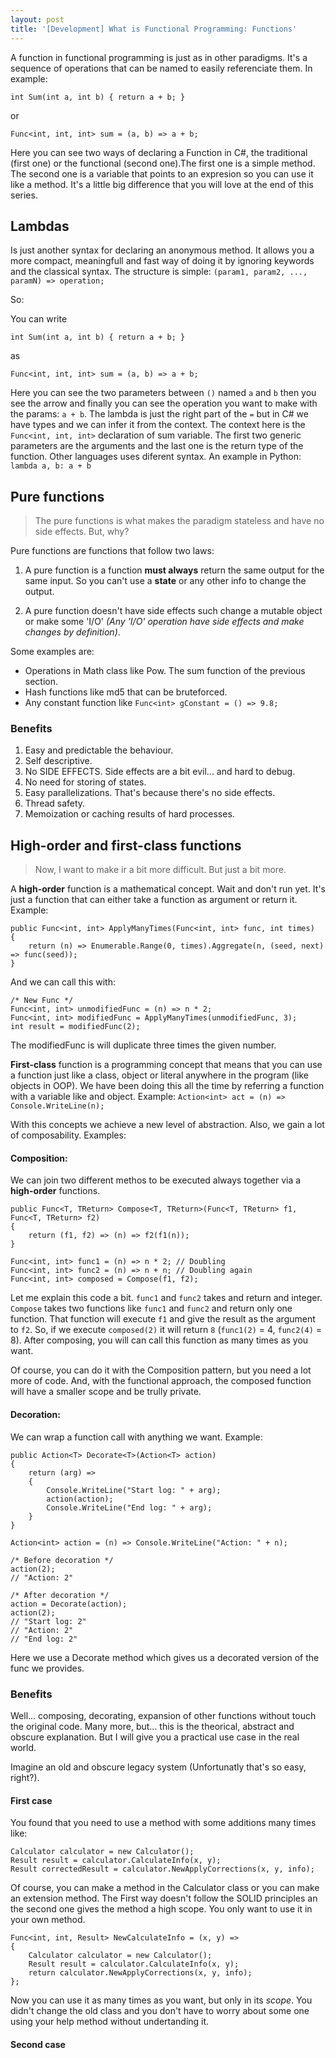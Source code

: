 ```yaml
---
layout: post
title: '[Development] What is Functional Programming: Functions'
---
```


A function in functional programming is just as in other paradigms. It's a 
sequence of operations that can be named to easily referenciate them. In example:
    
``int Sum(int a, int b) { return a + b; }``

or

``Func<int, int, int> sum = (a, b) => a + b;``

Here you can see two ways of declaring a Function in C#, the traditional (first one) 
or the functional (second one).The first one is a simple method. The second one is a 
variable that points to an expresion so you can use it like a method. 
It's a little big difference that you will love at the end of this series.

<!--more-->

## Lambdas

Is just another syntax for declaring an anonymous method. It allows you a more compact, meaningfull 
and fast way of doing it by ignoring keywords and the classical syntax. The structure is simple: 
``(param1, param2, ..., paramN) => operation;``

So:

You can write

``int Sum(int a, int b) { return a + b; }``

as

``Func<int, int, int> sum = (a, b) => a + b;``

Here you can see the two parameters between ``()`` named ``a`` and ``b`` then you see the arrow
and finally you can see the operation you want to make with the params: ``a + b``. The lambda is 
just the right part of the ``=`` but in C# we have types and we can infer it from the context.
The context here is the ``Func<int, int, int>`` declaration of sum variable. The first two 
generic parameters are the arguments and the last one is the return type of the function. Other 
languages uses diferent syntax. An example in Python: ``lambda a, b: a + b``

## Pure functions

> The pure functions is what makes the paradigm stateless and have no side effects. But, why?

Pure functions are functions that follow two laws:

1. A pure function is a function **must always** return the same output for the same input.
So you can't use a **state** or any other info to change the output. 

2. A pure function doesn't have side effects such change a mutable object or make some 'I/O'
*(Any 'I/O' operation have side effects and make changes by definition)*.

Some examples are: 

- Operations in Math class like Pow. The sum function of the previous section.
- Hash functions like md5 that can be bruteforced.
- Any constant function like ``Func<int> gConstant = () => 9.8;``

### Benefits

1. Easy and predictable the behaviour.
2. Self descriptive.
3. No SIDE EFFECTS. Side effects are a bit evil... and hard to debug.
4. No need for storing of states.
5. Easy parallelizations. That's because there's no side effects.
6. Thread safety.
7. Memoization or caching results of hard processes.

## High-order and first-class functions

> Now, I want to make ir a bit more difficult. But just a bit more. 

A **high-order** function is a mathematical concept. Wait and don't run yet. It's just a
function that can either take a function as argument or return it. Example:

    public Func<int, int> ApplyManyTimes(Func<int, int> func, int times)
    {
        return (n) => Enumerable.Range(0, times).Aggregate(n, (seed, next) => func(seed));
    }

And we can call this with: 

    /* New Func */
    Func<int, int> unmodifiedFunc = (n) => n * 2;
    Func<int, int> modifiedFunc = ApplyManyTimes(unmodifiedFunc, 3);
    int result = modifiedFunc(2);

The modifiedFunc is will duplicate three times the given number.

**First-class** function is a programming concept that means that you can use a function 
just like a class, object or literal anywhere in the program (like objects in OOP). 
We have been doing this all the time by referring a function with a variable like and object.
Example: ``Action<int> act = (n) => Console.WriteLine(n);``

With this concepts we achieve a new level of abstraction. Also, we gain a lot of composability.
Examples:

#### Composition:

We can join two different methos to be executed always together via a **high-order** functions.

    public Func<T, TReturn> Compose<T, TReturn>(Func<T, TReturn> f1, Func<T, TReturn> f2)
    {
        return (f1, f2) => (n) => f2(f1(n));
    }

    Func<int, int> func1 = (n) => n * 2; // Doubling
    Func<int, int> func2 = (n) => n + n; // Doubling again
    Func<int, int> composed = Compose(f1, f2);

Let me explain this code a bit. ``func1`` and ``func2`` takes and return and integer. 
``Compose`` takes two functions like ``func1`` and ``func2`` and return only one function.
That function will execute ``f1`` and give the result as the argument to ``f2``.  So, if we execute
``composed(2)`` it will return ``8`` (``func1(2)`` = 4, ``func2(4)`` = 8). After composing,
you will can call this function as many times as you want.

Of course, you can do it with the Composition pattern, but you need a lot more of code. And, with
the functional approach, the composed function will have a smaller scope and be trully private.

#### Decoration:

We can wrap a function call with anything we want. Example:

    public Action<T> Decorate<T>(Action<T> action)
    {
        return (arg) =>
        {
            Console.WriteLine("Start log: " + arg);
            action(action);
            Console.WriteLine("End log: " + arg);
        }
    }

    Action<int> action = (n) => Console.WriteLine("Action: " + n);

    /* Before decoration */
    action(2); 
    // "Action: 2"

    /* After decoration */
    action = Decorate(action);
    action(2);
    // "Start log: 2"
    // "Action: 2"
    // "End log: 2"

Here we use a Decorate method which gives us a decorated version of the func we provides.

### Benefits

Well... composing, decorating, expansion of other functions without touch the original code.
Many more, but... this is the theorical, abstract and obscure explanation. But I will give you a practical use 
case in the real world.

Imagine an old and obscure legacy system (Unfortunatly that's so easy, right?). 

#### First case

You found that you need to use a method with some additions many times like:

    Calculator calculator = new Calculator();
    Result result = calculator.CalculateInfo(x, y);
    Result correctedResult = calculator.NewApplyCorrections(x, y, info);

Of course, you can make a method in the Calculator class or you can make an extension method. The First
way doesn't follow the SOLID principles an the second one gives the method a high scope. You only
want to use it in your own method.

    Func<int, int, Result> NewCalculateInfo = (x, y) => 
    {
        Calculator calculator = new Calculator();
        Result result = calculator.CalculateInfo(x, y);
        return calculator.NewApplyCorrections(x, y, info);
    };

Now you can use it as many times as you want, but only in its _scope_. You didn't change the old class
and you don't have to worry about some one using your help method without undertanding it.

#### Second case

